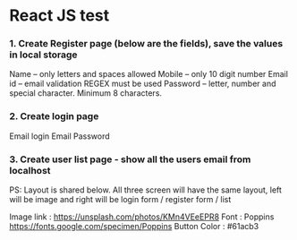 # React JS test

### 1. Create Register page (below are the fields), save the values in local storage 
Name – only letters and spaces allowed
Mobile – only 10 digit number
Email id – email validation REGEX must be used
Password – letter, number and special character. Minimum 8 characters. 

### 2. Create login page
Email login
Email
Password
### 3. Create user list page - show all the users email from localhost


PS: Layout is shared below. All three screen will have the same layout, left will be image and right will be login form / register form / list

Image link : https://unsplash.com/photos/KMn4VEeEPR8
Font : Poppins https://fonts.google.com/specimen/Poppins
Button Color : #61acb3
